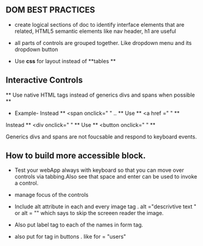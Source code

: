 ## DOM BEST PRACTICES

* create logical sections of doc to identify interface elements that are related, HTML5 semantic elements like nav header, h1 are useful

* all parts of controls are grouped together. Like dropdown menu and its dropdown button

* Use **css** for layout instead of **tables **

## Interactive Controls

** Use native HTML tags instead of generics divs and spans when possible **

* Example-  Instead ** <span onclick=" " .. ** Use ** <a href =" " **

Instead ** <div onclick=" " ** Use ** <button onclick=" " **

Generics divs and spans are not foucsable and respond to keyboard events.


## How to build more accessible block.

* Test your webApp always with keyboard so that you can move over controls via tabbing.Also see that space and enter can be used to invoke a control.

* manage focus of the controls
* Include alt attribute in each and every image tag . alt ="descrivtive text " or alt = "" which says to skip the screeen reader the image.

* Also put label tag to each of the names in form tag.

* also put for tag in buttons . like for = "users"